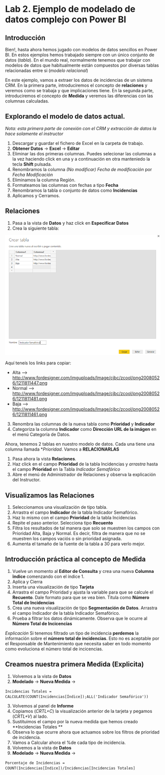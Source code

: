 Lab 2. Ejemplo de modelado de datos complejo con Power BI
================

Introducción
------------

Bien!, hasta ahora hemos jugado con modelos de datos sencillos en Power BI. En estos ejemplos hemos trabajado siempre con un único conjunto de datos (*tabla*). En el mundo real, normalmente tenemos que trabajar con modelos de datos que habitualmente están compuestos por diversas tablas relacionadas entre si (*modelo relacional*)

En este ejemplo, vamos a extraer los datos de incidencias de un sistema CRM. En la primera parte, introduciremos el concepto de **relaciones** y veremos como se trabaja y que implicaciones tiene. En la segunda parte, introduciremos el concepto de **Medida** y veremos las diferencias con las columnas calculadas.


Explorando el modelo de datos actual.
------------
*Nota: esta primera parte de conexión con el CRM y extracción de datos la hace solamente el instructor*

1. Descargar y guardar el fichero de Excel en la carpeta de trabajo.
2. **Obtener Datos** -> **Excel** -> **Editar**
3. Eliminar las dos primeras columnas. Puedes selecionar las columnas a la vez haciendo click en una y a continuación en otra manteniedo la tecla **Shift** pulsada.
4. Renombramos la columna *(No modificar) Fecha de modificación* por *Fecha Modificación*
5. Eliminamos la columna Región.
6. Formateamos las columnas con fechas a tipo **Fecha**
7. Renombramos la tabla o conjunto de datos como **Incidencias**
8. Aplicamos y Cerramos.

Relaciones
------------

1. Pasa a la vista de **Datos** y haz click en **Especificar Datos**
2. Crea la siguiente tabla:

![indicador semafórico](indicador_semaforico.PNG)

Aquí teneís los links para copiar:

- Alta --> http://www.fordesigner.com/imguploads/Image/cjbc/zcool/png20080526/1211811447.png
- Normal --> http://www.fordesigner.com/imguploads/Image/cjbc/zcool/png20080526/1211811481.png
- Baja --> http://www.fordesigner.com/imguploads/Image/cjbc/zcool/png20080526/1211811461.png

3. Renombra las columnas de la nueva tabla como **Prioridad** y **Indicador**
4. Categoriza la columna **Indicador** como **Dirección URL de la imágen** en el menú Categoría de Datos.

Ahora, tenemos 2 tablas en nuestro modelo de datos. Cada una tiene una columna llamada **Prioridad*.
Vamos a **RELACIONARLAS**

1. Pasa ahora  la vista **Relaciones**.
2. Haz click en el campo **Prioridad** de la tabla Incidencias y *arrastra* hasta el campo **Prioridad** en la Tabla *Indicador Semafórico*
3. Abre el menú de Administrador de Relaciones y observa la explicación del Instructor.


Visualizamos las Relaciones
------------

1. Seleccionamos una visualización de tipo tabla.
2. Arrastra el campo **Indicador** de la tabla Indicador Semafórico.
3. Haz lo mismo con el campo **Prioridad** de la tabla Incidencias
4. Repite el paso anterior. Selecciona tipo **Recuento**
5. Filtra los resultados de tal manera que solo se muestren los campos con Prioridad Alta, Baja y Normal. Es decir, filtra de manera que no se muestren los campos vaciós o sin prioridad asignada.
6. Aumenta el tamaño de la fuente de la tabla a 30 para verlo mejor.


Introducción práctica al concepto de Medida
------------
1. Vuelve un momento al **Editor de Consulta** y crea una nueva **Columna ïndice** comenzando con el índice 1.
2. Aplica y Cierra
3. Inserta una visualización de tipo **Tarjeta**
4. Arrastra el campo Prioridad y ajusta la variable para que se calcule el **Recuento**. Dale formato para que se vea bien. Titula como **Número Total de Incidencias**
5. Crea una nueva visualización de tipo **Segmentación de Datos**. Arrastra el campo Indicador de la tabla Indicador Semafórico.
6. Prueba a filtrar los datos dinámicamente. Observa que le ocurre al **Número Total de Incicencias**

*Explicación* Si tenemos filtrado un tipo de incidencia **perdemos** la información sobre el **número total de incidencias**. Esto no es aceptable por el Responsable de Mantenimiento que necesita saber en todo momento como evoluciona el número total de incicencias.

Creamos nuestra primera Medida (Explicita)
------------
1. Volvemos a la vista de **Datos**
2. **Modelado** -> **Nueva Medida** -> 
  
`Incidencias Totales = CALCULATE(COUNT(Incidencias[Índice]);ALL('Indicador Semafórico'))`

3. Volvemos al panel de **Informe**
4. Copiamos (*CRTL+C*) la visualización anterior de la tarjeta y pegamos (*CRTL+V*) al lado. 
5. Sustituimos el campo por la nueva medida que hemos creado **Incidencias Totales **
6. Observa lo que ocurre ahora que actuamos sobre los filtros de prioridad de incidencia.
7. Vamos a Calcular ahora el %de cada tipo de incidencia.
8. Volvemos a la vista de **Datos**
9. **Modelado** -> **Nueva Medida** -> 
  
  `Porcentaje de Incidencias = COUNT(Incidencias[Índice])/Incidencias[Incidencias Totales] `

